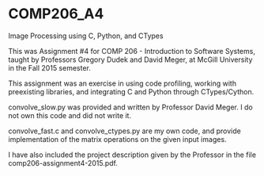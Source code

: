 # COMP206_A4
Image Processing using C, Python, and CTypes

This was Assignment #4 for COMP 206 - Introduction to Software Systems, taught by Professors Gregory Dudek and David Meger, at McGill University in the Fall 2015 semester.

This assignment was an exercise in using code profiling, working with preexisting libraries, and integrating C and Python through CTypes/Cython.

convolve_slow.py was provided and written by Professor David Meger. I do not own this code and did not write it.

convolve_fast.c and convolve_ctypes.py are my own code, and provide implementation of the matrix operations on the given input images.

I have also included the project description given by the Professor in the file comp206-assignment4-2015.pdf.
